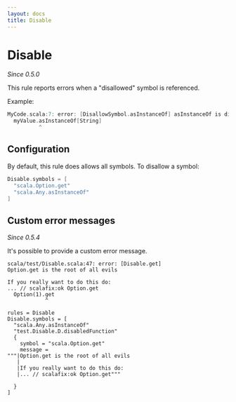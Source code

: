 ```yaml
---
layout: docs
title: Disable
---
```


# Disable

_Since 0.5.0_

This rule reports errors when a "disallowed" symbol is referenced.

Example:

```scala
MyCode.scala:7: error: [DisallowSymbol.asInstanceOf] asInstanceOf is disabled.
  myValue.asInstanceOf[String]
          ^
```

## Configuration

By default, this rule does allows all symbols. To disallow a symbol:

```scala
Disable.symbols = [
  "scala.Option.get"
  "scala.Any.asInstanceOf"
]
```

## Custom error messages

_Since 0.5.4_

It's possible to provide a custom error message.

```
scala/test/Disable.scala:47: error: [Disable.get]
Option.get is the root of all evils

If you really want to do this do:
... // scalafix:ok Option.get
  Option(1).get
            ^
```

```
rules = Disable
Disable.symbols = [
  "scala.Any.asInstanceOf"
  "test.Disable.D.disabledFunction"
  {
    symbol = "scala.Option.get"
    message = 
"""|Option.get is the root of all evils
   |
   |If you really want to do this do:
   |... // scalafix:ok Option.get"""

  }
]
````